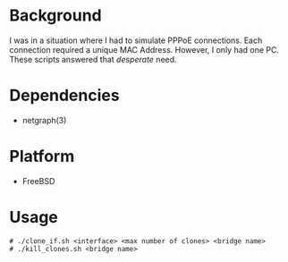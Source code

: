 Background
==========
I was in a situation where I had to simulate PPPoE connections. Each connection
required a unique MAC Address. However, I only had one PC. These scripts answered
that *desperate* need.

Dependencies
============
* netgraph(3)

Platform
========
* FreeBSD

Usage
=====
    # ./clone_if.sh <interface> <max number of clones> <bridge name>
    # ./kill_clones.sh <bridge name>
